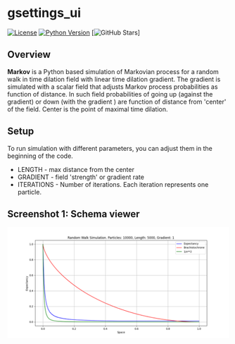# gsettings_ui
[![License](https://img.shields.io/badge/license-GPL-blue.svg)](https://www.gnu.org/licenses/gpl-3.0.en.html) 
[![Python Version](https://img.shields.io/badge/python-3.6%2B-blue.svg)](https://www.python.org/downloads/)
[![GitHub Stars](https://img.shields.io/github/stars/victor-havin/Markov?style=social)]

## Overview
**Markov** is a Python based simulation of Markovian process for a random walk in time dilation field
with linear time dilation gradient. The gradient is simulated with a scalar field that adjusts Markov process
probabilities as function of distance. In such field probabilities of going up (against the gradient) or 
down (with the gradient ) are function of distance from 'center' of the field. Center is the point of
maximal time dilation.

## Setup
To run simulation with different parameters, you can adjust them in the beginning of the code.
* LENGTH - max distance from the center
* GRADIENT - field 'strength' or gradient rate
* ITERATIONS - Number of iterations. Each iteration represents one particle.

## Screenshot 1: Schema viewer
![Screenshot](Sim.10000.5000.1.png)

